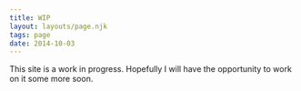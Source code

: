 ```yaml
---
title: WIP
layout: layouts/page.njk
tags: page
date: 2014-10-03
---
```


This site is a work in progress. Hopefully I will have the opportunity to work on it some more soon. 
